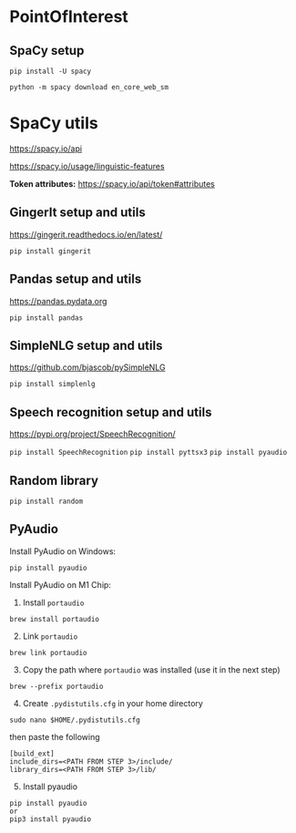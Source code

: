 # PointOfInterest

## SpaCy setup

`pip install -U spacy`

`python -m spacy download en_core_web_sm`

# SpaCy utils

https://spacy.io/api

https://spacy.io/usage/linguistic-features

**Token attributes:**
https://spacy.io/api/token#attributes

## GingerIt setup and utils

https://gingerit.readthedocs.io/en/latest/

`pip install gingerit`

## Pandas setup and utils

https://pandas.pydata.org

`pip install pandas`

## SimpleNLG setup and utils

https://github.com/bjascob/pySimpleNLG

`pip install simplenlg`


## Speech recognition setup and utils

https://pypi.org/project/SpeechRecognition/

`pip install SpeechRecognition`
`pip install pyttsx3`
`pip install pyaudio`


## Random library

`pip install random`

## PyAudio

Install PyAudio on Windows:

`pip install pyaudio`

Install PyAudio on M1 Chip:

1.  Install  `portaudio`

```
brew install portaudio
```

2.  Link  `portaudio`

```
brew link portaudio
```

3.  Copy the path where  `portaudio`  was installed (use it in the next step)

```
brew --prefix portaudio
```

4.  Create  `.pydistutils.cfg`  in your home directory

```
sudo nano $HOME/.pydistutils.cfg
```
then paste the following
```
[build_ext]
include_dirs=<PATH FROM STEP 3>/include/
library_dirs=<PATH FROM STEP 3>/lib/
```

5.  Install pyaudio

```
pip install pyaudio
or
pip3 install pyaudio
```
